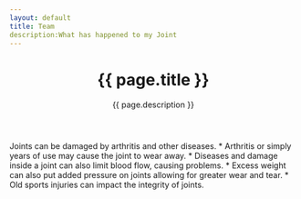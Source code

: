 ```yaml
---
layout: default
title: Team
description:What has happened to my Joint
---
```


<header id="header">
        <h1>{{ page.title }}</h1>
        <p>{{ page.description }}</p>
</header>
Joints can be damaged by arthritis and other diseases.
*	Arthritis or simply years of use may cause the joint to wear away.
*	Diseases and damage inside a joint can also limit blood flow, causing problems.
*	Excess weight can also put added pressure on joints allowing for greater wear and tear. 
*	Old sports injuries can impact the integrity of joints. 
